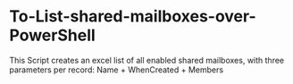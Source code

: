 # To-List-shared-mailboxes-over-PowerShell
This Script creates an excel list of all enabled shared mailboxes,
with three parameters per record:
Name + WhenCreated + Members
